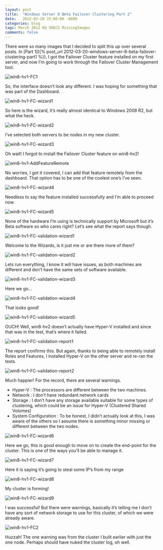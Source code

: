 ```yaml
---
layout: post
title:  "Windows Server 8 Beta Failover Clustering Part 2"
date:   2012-03-20 15:06:00 -0600
categories: blog
tags: March 2012 KU SOECS MissingImages
comments: false
---
```

There were so many images that I decided to split this up over several posts. In [Part 1]({% post_url 2012-03-20-windows-server-8-beta-failover-clustering-part1 %}), I got the Failover Cluster feature installed on my first server, and now I’m going to work through the Failover Cluster Management tool.

![win8-hv1-FC1]()

So, the interface doesn’t look any different. I was hoping for something that was part of the Dashboard.

![win8-hv1-FC-wizard1]()

So here is the wizard, it’s really almost identical to Windows 2008 R2, but what the heck.

![win8-hv1-FC-wizard2]()

I’ve selected both servers to be nodes in my new cluster.

![win8-hv1-FC-wizard3]()

Oh wait! I forgot to install the Failover Cluster feature on win8-hv2!

![win8-hv1-AddFeatureRemote]()

No worries, I got it covered, I can add that feature remotely from the dashboard. That option has to be one of the coolest one’s I’ve seen.

![win8-hv1-FC-wizard4]()

Needless to say the feature installed successfully and I’m able to proceed now.

![win8-hv1-FC-wizard5]()

None of the hardware I’m using is technically support by Microsoft but it’s Beta software so who cares right? Let’s see what the report says though.

![win8-hv1-FC-validation-wizard1]()

Welcome to the Wizards, is it just me or are there more of them?

![win8-hv1-FC-validation-wizard2]()

Lets run everything, I know it will have issues, as both machines are different and don’t have the same sets of software available.

![win8-hv1-FC-validation-wizard3]()

Here we go…

![win8-hv1-FC-validation-wizard4]()

That looks good!

![win8-hv1-FC-validation-wizard5]()

OUCH! Well, win8-hv2 doesn’t actually have Hyper-V installed and since that was in the test, that’s where it failed.

![win8-hv1-FC-validation-report1]()

The report confirms this. But again, thanks to being able to remotely install Roles and Features, I installed Hyper-V on the other server and re-ran the tests.

![win8-hv1-FC-validation-report2]()

Much happier! For the record, there are several warnings.

* Hyper-V : The processors are different between the two machines.
* Network : I don’t have redundant network cards
* Storage : I don’t have any storage available suitable for some types of clustering, which could be an issue for Hyper-V (Clustered Shared Volumes)
* System Configuration : To be honest, I didn’t actually look at this, I was aware of the others so I assume there is something minor missing or different between the two nodes.

![win8-hv1-FC-wizard6]()

Here we go, this is good enough to move on to create the end-point for the cluster. This is one of the ways you’ll be able to manage it.

![win8-hv1-FC-wizard7]()

Here it is saying it’s going to steal some IP’s from my range

![win8-hv1-FC-wizard8]()

My cluster is forming!

![win8-hv1-FC-wizard9]()

I was successful! But there were warnings, basically it’s telling me I don’t have any sort of network storage to use for this cluster, of which we were already aware.

![win8-hv1-FC2]()

Huzzah! The one warning was from the cluster I built earlier with just the one node. Perhaps should have nuked the cluster log, oh well.
